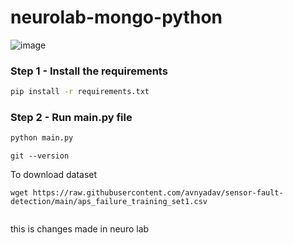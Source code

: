 # neurolab-mongo-python

![image](https://user-images.githubusercontent.com/57321948/196933065-4b16c235-f3b9-4391-9cfe-4affcec87c35.png)

### Step 1 - Install the requirements

```bash
pip install -r requirements.txt
```

### Step 2 - Run main.py file

```bash
python main.py
```
```Git version
git --version
```
To download dataset

```
wget https://raw.githubusercontent.com/avnyadav/sensor-fault-detection/main/aps_failure_training_set1.csv


```

this is changes made in neuro lab
